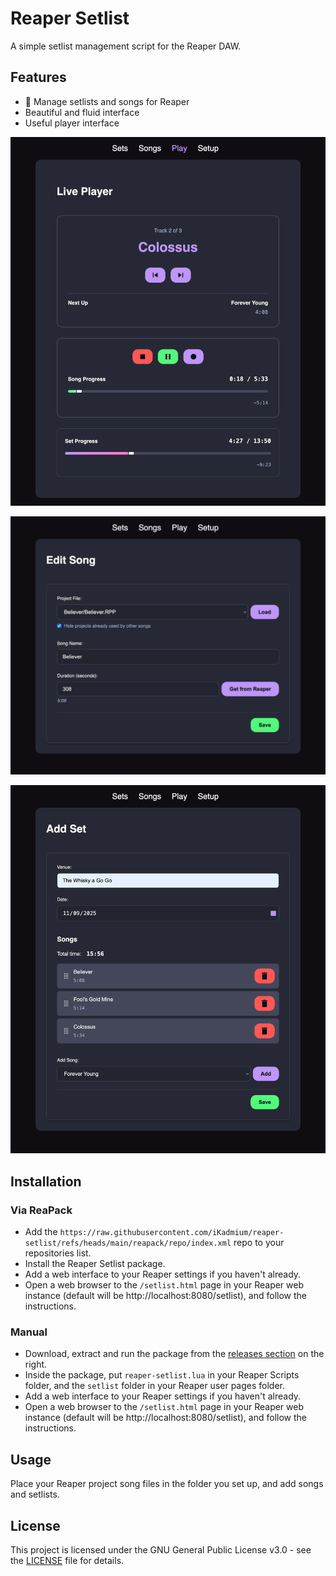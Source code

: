 # Reaper Setlist

A simple setlist management script for the Reaper DAW.

## Features

- 🎵 Manage setlists and songs for Reaper
- Beautiful and fluid interface
- Useful player interface

![Player screenshot](docs/player.png)

![Song editor screenshot](docs/song-editor.png)

![Set editor screenshot](docs/set-editor.png)

## Installation

### Via ReaPack

- Add the `https://raw.githubusercontent.com/iKadmium/reaper-setlist/refs/heads/main/reapack/repo/index.xml` repo to your repositories list.
- Install the Reaper Setlist package.
- Add a web interface to your Reaper settings if you haven't already.
- Open a web browser to the `/setlist.html` page in your Reaper web instance (default will be http://localhost:8080/setlist), and follow the instructions.

### Manual

- Download, extract and run the package from the [releases section](https://github.com/iKadmium/reaper-setlist/releases) on the right.
- Inside the package, put `reaper-setlist.lua` in your Reaper Scripts folder, and the `setlist` folder in your Reaper user pages folder.
- Add a web interface to your Reaper settings if you haven't already.
- Open a web browser to the `/setlist.html` page in your Reaper web instance (default will be http://localhost:8080/setlist), and follow the instructions.

## Usage

Place your Reaper project song files in the folder you set up, and add songs and setlists.

## License

This project is licensed under the GNU General Public License v3.0 - see the [LICENSE](LICENSE) file for details.
